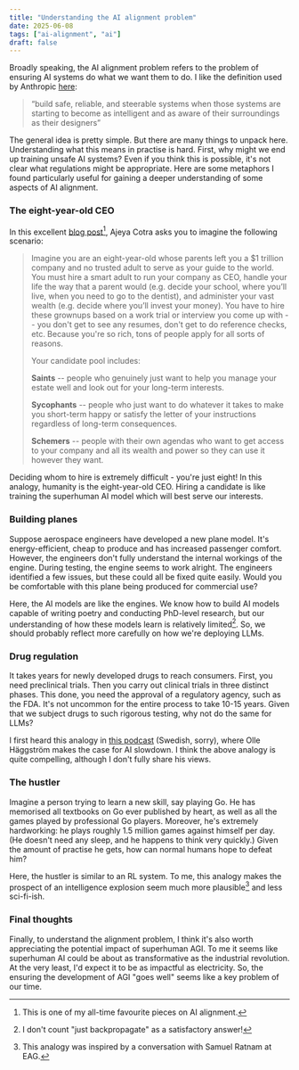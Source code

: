 ```yaml
---
title: "Understanding the AI alignment problem"
date: 2025-06-08
tags: ["ai-alignment", "ai"]
draft: false
---
```


Broadly speaking, the AI alignment problem refers to the problem of ensuring AI systems do what we want them to do. I like the definition used by Anthropic [here](https://www.anthropic.com/news/core-views-on-ai-safety#:~:text=build%20safe%2C%20reliable%2C%20and%20steerable%20systems%20when%20those%20systems%20are%20starting%20to%20become%20as%20intelligent%20and%20as%20aware%20of%20their%20surroundings%20as%20their%20designers):

> “build safe, reliable, and steerable systems when those systems are starting to become as intelligent and as aware of their surroundings as their designers”

The general idea is pretty simple. But there are many things to unpack here. Understanding what this means in practise is hard. First, why might we end up training unsafe AI systems? Even if you think this is possible, it's not clear what regulations might be appropriate. Here are some metaphors I found particularly useful for gaining a deeper understanding of some aspects of AI alignment.

### The eight-year-old CEO
In this excellent [blog post](https://www.cold-takes.com/why-ai-alignment-could-be-hard-with-modern-deep-learning/)[^recommendation], Ajeya Cotra asks you to imagine the following scenario:

> Imagine you are an eight-year-old whose parents left you a $1 trillion company and no trusted adult to serve as your guide to the world. You must hire a smart adult to run your company as CEO, handle your life the way that a parent would (e.g. decide your school, where you’ll live, when you need to go to the dentist), and administer your vast wealth (e.g. decide where you’ll invest your money). You have to hire these grownups based on a work trial or interview you come up with -- you don't get to see any resumes, don't get to do reference checks, etc. Because you're so rich, tons of people apply for all sorts of reasons.
> 
> Your candidate pool includes:
> 
> **Saints** -- people who genuinely just want to help you manage your estate well and look out for your long-term interests.
> 
> **Sycophants** -- people who just want to do whatever it takes to make you short-term happy or satisfy the letter of your instructions regardless of long-term consequences.
> 
> **Schemers** -- people with their own agendas who want to get access to your company and all its wealth and power so they can use it however they want.

Deciding whom to hire is extremely difficult - you're just eight! In this analogy, humanity is the eight-year-old CEO. Hiring a candidate is like training the superhuman AI model which will best serve our interests.

[^recommendation]: This is one of my all-time favourite pieces on AI alignment.

### Building planes
Suppose aerospace engineers have developed a new plane model. It's energy-efficient, cheap to produce and has increased passenger comfort. However, the engineers don't fully understand the internal workings of the engine. During testing, the engine seems to work alright. The engineers identified a few issues, but these could all be fixed quite easily. Would you be comfortable with this plane being produced for commercial use?

Here, the AI models are like the engines. We know how to build AI models capable of writing poetry and conducting PhD-level research, but our understanding of how these models learn is relatively limited[^backpropagate]. So, we should probably reflect more carefully on how we're deploying LLMs.

[^backpropagate]: I don't count "just backpropagate" as a satisfactory answer!

### Drug regulation
It takes years for newly developed drugs to reach consumers. First, you need preclinical trials. Then you carry out clinical trials in three distinct phases. This done, you need the approval of a regulatory agency, such as the FDA. It's not uncommon for the entire process to take 10-15 years. Given that we subject drugs to such rigorous testing, why not do the same for LLMs? 

I first heard this analogy in [this podcast](https://open.spotify.com/episode/38R2p5TG0uO02q3xybxsvR?si=7f8fa707ea174823) (Swedish, sorry), where Olle Häggström makes the case for AI slowdown. I think the above analogy is quite compelling, although I don't fully share his views.

### The hustler
Imagine a person trying to learn a new skill, say playing Go. He has memorised all textbooks on Go ever published by heart, as well as all the games played by professional Go players. Moreover, he's extremely hardworking: he plays roughly 1.5 million games against himself per day. (He doesn't need any sleep, and he happens to think very quickly.) Given the amount of practise he gets, how can normal humans hope to defeat him?

Here, the hustler is similar to an RL system. To me, this analogy makes the prospect of an intelligence explosion seem much more plausible[^samuel] and less sci-fi-ish.

[^samuel]: This analogy was inspired by a conversation with Samuel Ratnam at EAG.

### Final thoughts
Finally, to understand the alignment problem, I think it's also worth appreciating the potential impact of superhuman AGI. To me it seems like superhuman AI could be about as transformative as the industrial revolution. At the very least, I'd expect it to be as impactful as electricity. So, the ensuring the development of AGI "goes well" seems like a key problem of our time.
